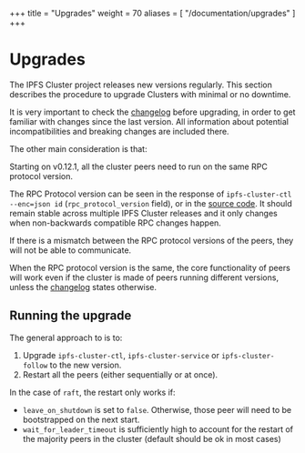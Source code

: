 +++
title = "Upgrades"
weight = 70
aliases = [
    "/documentation/upgrades"
]
+++

# Upgrades

The IPFS Cluster project releases new versions regularly. This section describes the procedure to upgrade Clusters with minimal or no downtime.

It is very important to check the [changelog](https://github.com/ipfs-cluster/ipfs-cluster/blob/master/CHANGELOG.md) before upgrading, in order to get familiar with changes since the last version. All information about potential incompatibilities and breaking changes are included there.

The other main consideration is that:

<div class="tipbox warning"> Starting on v0.12.1, all the cluster peers need to run on the same RPC protocol version.</div>

The RPC Protocol version can be seen in the response of `ipfs-cluster-ctl --enc=json id` (`rpc_protocol_version` field), or in the [source code](https://github.com/ipfs-cluster/ipfs-cluster/blob/master/version/version.go). It should remain stable across multiple IPFS Cluster releases and it only changes when non-backwards compatible RPC changes happen.

If there is a mismatch between the RPC protocol versions of the peers, they will not be able to communicate.

When the RPC protocol version is the same, the core functionality of peers will work even if the cluster is made of peers running different versions, unless the [changelog](https://github.com/ipfs-cluster/ipfs-cluster/blob/master/CHANGELOG.md) states otherwise.

## Running the upgrade

The general approach to is to:

1. Upgrade `ipfs-cluster-ctl`, `ipfs-cluster-service` or `ipfs-cluster-follow` to the new version.
2. Restart all the peers (either sequentially or at once).

In the case of `raft`, the restart only works if:

* `leave_on_shutdown` is set to `false`. Otherwise, those peer will need to be bootstrapped on the next start.
* `wait_for_leader_timeout` is sufficiently high to account for the restart of the majority peers in the cluster (default should be ok in most cases)
